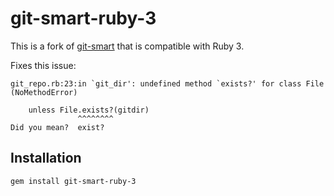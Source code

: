 # git-smart-ruby-3

This is a fork of [git-smart](https://github.com/geelen/git-smart) that is compatible with Ruby 3.

Fixes this issue:

```
git_repo.rb:23:in `git_dir': undefined method `exists?' for class File (NoMethodError)

    unless File.exists?(gitdir)
               ^^^^^^^^
Did you mean?  exist?
```

## Installation

```bash
gem install git-smart-ruby-3
```
